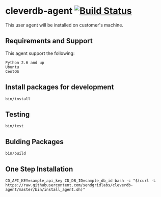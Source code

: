 # cleverdb-agent [![Build Status](https://travis-ci.org/sendgridlabs/cleverdb-agent.svg)](https://travis-ci.org/sendgridlabs/cleverdb-agent)

This user agent will be installed on customer's machine.

## Requirements and Support ##

This agent support the following:

	Python 2.6 and up
	Ubuntu
	CentOS

## Install packages for development ##
	bin/install
	
## Testing ##
	bin/test
	
## Bulding Packages ##
	bin/build	
	
## One Step Installation ##

	CD_API_KEY=sample_api_key CD_DB_ID=sample_db_id bash -c "$(curl -L https://raw.githubusercontent.com/sendgridlabs/cleverdb-agent/master/bin/install_agent.sh)"
